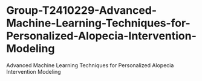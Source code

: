 # Group-T2410229-Advanced-Machine-Learning-Techniques-for-Personalized-Alopecia-Intervention-Modeling
Advanced Machine Learning Techniques for Personalized Alopecia Intervention Modeling
